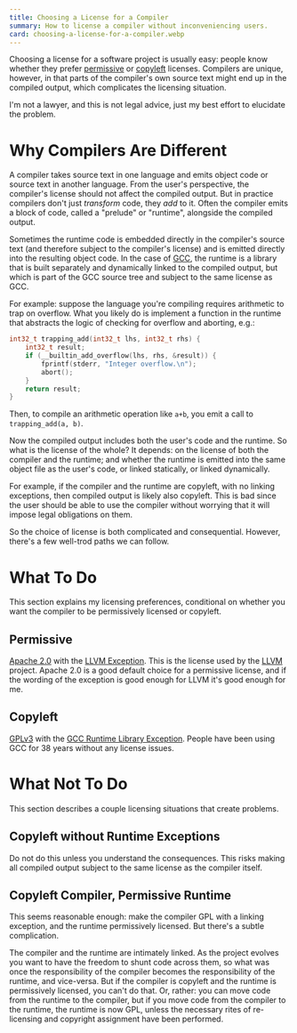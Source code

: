 ```yaml
---
title: Choosing a License for a Compiler
summary: How to license a compiler without inconveniencing users.
card: choosing-a-license-for-a-compiler.webp
---
```


Choosing a license for a software project is usually easy: people know whether they prefer [permissive] or [copyleft] licenses. Compilers are unique, however, in that parts of the compiler's own source text might end up in the compiled output, which complicates the licensing situation.

[permissive]: https://en.wikipedia.org/wiki/Permissive_software_license
[copyleft]: https://en.wikipedia.org/wiki/Copyleft

I'm not a lawyer, and this is not legal advice, just my best effort to elucidate the problem.

# Why Compilers Are Different

A compiler takes source text in one language and emits object code or source text in another language. From the user's perspective, the compiler's license should not affect the compiled output. But in practice compilers don't just _transform_ code, they _add_ to it. Often the compiler emits a block of code, called a "prelude" or "runtime", alongside the compiled output.

Sometimes the runtime code is embedded directly in the compiler's source text (and therefore subject to the compiler's license) and is emitted directly into the resulting object code. In the case of [GCC], the runtime is a library that is built separately and dynamically linked to the compiled output, but which is part of the GCC source tree and subject to the same license as GCC.

[GCC]: https://en.wikipedia.org/wiki/GNU_Compiler_Collection

For example: suppose the language you're compiling requires arithmetic to trap on overflow. What you likely do is implement a function in the runtime that abstracts the logic of checking for overflow and aborting, e.g.:

```c
int32_t trapping_add(int32_t lhs, int32_t rhs) {
    int32_t result;
    if (__builtin_add_overflow(lhs, rhs, &result)) {
        fprintf(stderr, "Integer overflow.\n");
        abort();
    }
    return result;
}
```

Then, to compile an arithmetic operation like `a+b`, you emit a call to `trapping_add(a, b)`.

Now the compiled output includes both the user's code and the runtime. So what is the license of the whole? It depends: on the license of both the compiler and the runtime; and whether the runtime is emitted into the same object file as the user's code, or linked statically, or linked dynamically.

For example, if the compiler and the runtime are copyleft, with no linking exceptions, then compiled output is likely also copyleft. This is bad since the user should be able to use the compiler without worrying that it will impose legal obligations on them.

So the choice of license is both complicated and consequential. However, there's a few well-trod paths we can follow.

# What To Do

This section explains my licensing preferences, conditional on whether you want the compiler to be permissively licensed or copyleft.

## Permissive

[Apache 2.0][ap] with the [LLVM Exception][ex]. This is the license used by the [LLVM] project. Apache 2.0 is a good default choice for a permissive license, and if the wording of the exception is good enough for LLVM it's good enough for me.

[ap]: https://spdx.org/licenses/Apache-2.0.html
[ex]: https://spdx.org/licenses/LLVM-exception.html
[LLVM]: https://en.wikipedia.org/wiki/LLVM

## Copyleft

[GPLv3] with the [GCC Runtime Library Exception][rle]. People have been using GCC for 38 years without any license issues.

[GPLv3]: https://en.wikipedia.org/wiki/GNU_General_Public_License
[rle]: https://www.gnu.org/licenses/gcc-exception-3.1

# What Not To Do

This section describes a couple licensing situations that create problems.

## Copyleft without Runtime Exceptions

Do not do this unless you understand the consequences. This risks making all compiled output subject to the same license as the compiler itself.

## Copyleft Compiler, Permissive Runtime

This seems reasonable enough: make the compiler GPL with a linking exception, and the runtime permissively licensed. But there's a subtle complication.

The compiler and the runtime are intimately linked. As the project evolves you want to have the freedom to shunt code across them, so what was once the responsibility of the compiler becomes the responsibility of the runtime, and vice-versa. But if the compiler is copyleft and the runtime is permissively licensed, you can't do that. Or, rather: you can move code from the runtime to the compiler, but if you move code from the compiler to the runtime, the runtime is now GPL, unless the necessary rites of re-licensing and copyright assignment have been performed.
